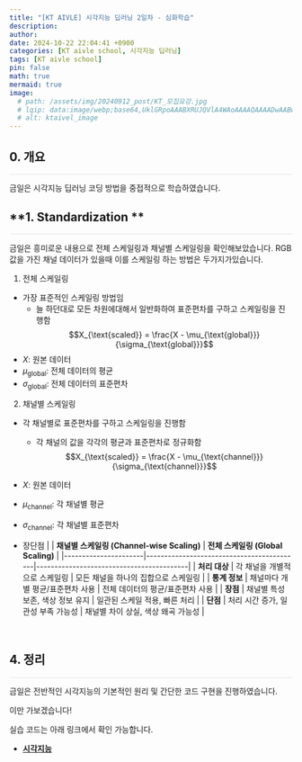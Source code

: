 ```yaml
---
title: "[KT AIVLE] 시각지능 딥러닝 2일차 - 심화학습"
description: 
author:
date: 2024-10-22 22:04:41 +0900
categories: [KT aivle school, 시각지능 딥러닝]
tags: [KT aivle school]
pin: false
math: true
mermaid: true
image:
  # path: /assets/img/20240912_post/KT_모집요강.jpg
  # lqip: data:image/webp;base64,UklGRpoAAABXRUJQVlA4WAoAAAAQAAAADwAABwAAQUxQSDIAAAARL0AmbZurmr57yyIiqE8oiG0bejIYEQTgqiDA9vqnsUSI6H+oAERp2HZ65qP/VIAWAFZQOCBCAAAA8AEAnQEqEAAIAAVAfCWkAALp8sF8rgRgAP7o9FDvMCkMde9PK7euH5M1m6VWoDXf2FkP3BqV0ZYbO6NA/VFIAAAA
  # alt: ktaivel_image
---
```


## **0. 개요**
<hr style="height: 0.5px; background-color: rgba(0, 0, 0, .1); border: none;" /> 
금일은 시각지능 딥러닝 코딩 방법을 중접적으로 학습하였습니다.

## **1. Standardization **
<hr style="height: 0.5px; background-color: rgba(0, 0, 0, .1); border: none;" />

금일은 흥미로운 내용으로 전체 스케일링과 채널별 스케일링을 확인해보았습니다.
RGB값을 가진 채널 데이터가 있을때 이를 스케일링 하는 방법은 두가지가있습니다.
1. 전체 스케일링
- 가장 표준적인 스케일링 방법임
  - 늘 하던대로 모든 차원에대해서 일반화하여 표준편차를 구하고 스케일링을 진행함
$$X_{\text{scaled}} = \frac{X - \mu_{\text{global}}}{\sigma_{\text{global}}}$$
- $X$: 원본 데이터
- $\mu_{\text{global}}$: 전체 데이터의 평균
- $\sigma_{\text{global}}$: 전체 데이터의 표준편차

2. 채널별 스케일링
- 각 채널별로 표준편차를 구하고 스케일링을 진행함
  - 각 채널의 값을 각각의 평균과 표준편차로 정규화함
$$X_{\text{scaled}} = \frac{X - \mu_{\text{channel}}}{\sigma_{\text{channel}}}$$
- $X$: 원본 데이터
- $\mu_{\text{channel}}$: 각 채널별 평균
- $\sigma_{\text{channel}}$: 각 채널별 표준편차

- 장단점
|                      | **채널별 스케일링 (Channel-wise Scaling)** | **전체 스케일링 (Global Scaling)**       |
|----------------------|-------------------------------------------|------------------------------------------|
| **처리 대상**        | 각 채널을 개별적으로 스케일링              | 모든 채널을 하나의 집합으로 스케일링    |
| **통계 정보**        | 채널마다 개별 평균/표준편차 사용           | 전체 데이터의 평균/표준편차 사용         |
| **장점**             | 채널별 특성 보존, 색상 정보 유지           | 일관된 스케일 적용, 빠른 처리            |
| **단점**             | 처리 시간 증가, 일관성 부족 가능성         | 채널별 차이 상실, 색상 왜곡 가능성      |

<br>

## **4. 정리**
<hr style="height: 0.5px; background-color: rgba(0, 0, 0, .1); border: none;" /> 
금일은 전반적인 시각지능의 기본적인 원리 및 간단한 코드 구현을 진행하였습니다.

이만 가보겠습니다!

실습 코드는 아래 링크에서 확인 가능합니다.
- [**시각지능**](https://github.com/Lucky-SeoYounghyun/kt_aivle/tree/main/visual_intelligence)
